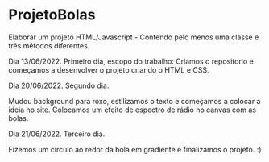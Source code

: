 # ProjetoBolas
Elaborar um projeto HTML/Javascript - Contendo pelo menos uma classe e três métodos diferentes.

Dia 13/06/2022. Primeiro dia, escopo do trabalho:
Criamos o repositorio e começamos a desenvolver o projeto criando o HTML e CSS.

Dia 20/06/2022. Segundo dia.

Mudou background para roxo, estilizamos o texto e começamos a colocar a ideia no site.
Colocamos um efeito de espectro de rádio no canvas com as bolas.

Dia 21/06/2022. Terceiro dia.

Fizemos um circulo ao redor da bola em gradiente e finalizamos o projeto.
:)